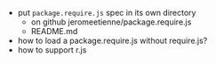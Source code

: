 * put ```package.require.js``` spec in its own directory
  * on github jeromeetienne/package.require.js
  * README.md
* how to load a package.require.js without require.js?
* how to support r.js
